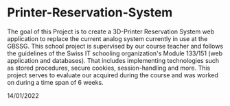# Printer-Reservation-System
The goal of this Project is to create a 3D-Printer Reservation System web application to replace the current analog system currently in use at the GBSSG.
This school project is supervised by our course teacher and follows the guidelines of the Swiss IT schooling organization's Module 133/151 (web application and databases).
That includes implementing technologies such as stored procedures, secure cookies, session-handling and more. 
This project serves to evaluate our acquired during the course and was worked on during a time span of 6 weeks.

14/01/2022
